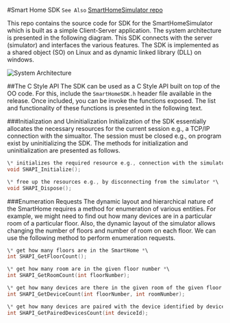 #Smart Home SDK
```See Also``` [SmartHomeSimulator repo](https://github.com/zeeshanejaz/SmartHomeSimulator)

This repo contains the source code for SDK for the SmartHomeSimulator which is built as a simple Client-Server application. The system architecture is presented in the following diagram. This SDK connects with the server (simulator) and interfaces the various features. The SDK is implemented as a shared object (SO) on Linux and as dynamic linked library (DLL) on windows. 

![System Architecture](https://github.com/zeeshanejaz/SmartHomeSimulator/raw/master/architecture.png)

##The C Style API
The SDK can be used as a C Style API built on top of the OO code. For this, include the ```SmartHomeSDK.h``` header file available in the release. Once included, you can be invoke the functions exposed. The list and functionality of these functions is presented in the following text.

###Initialization and Uninitialization
Initialization of the SDK essentially allocates the necessary resources for the current session e.g., a TCP/IP connection with the simualtor. The session must be closed e.g., on program exist by uninitializing the SDK. The methods for initialization and uninitialization are presented as follows.

```c++
\* initializes the required resource e.g., connection with the simulator *\
void SHAPI_Initialize();

\* free up the resources e.g., by disconnecting from the simulator *\
void SHAPI_Dispose();
```

###Enumeration Requests
The dynamic layout and hierarchical nature of the SmartHome requires a method for enumeration of various entities. For example, we might need to find out how many devices are in a particular room of a particular floor. Also, the dynamic layout of the simulator allows changing the number of floors and number of room on each floor. We can use the following method to perform enumeration requests.

```c++
\* get how many floors are in the SmartHome *\
int SHAPI_GetFloorCount();

\* get how many room are in the given floor number *\
int SHAPI_GetRoomCount(int floorNumber);

\* get how many devices are there in the given room of the given floor number *\
int SHAPI_GetDeviceCount(int floorNumber, int roomNumber);

\* get how many devices are paired with the device identified by device id *\
int SHAPI_GetPairedDevicesCount(int deviceId);
```

